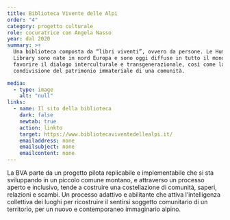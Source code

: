 ```yaml
---
title: Biblioteca Vivente delle Alpi
order: "4"
category: progetto culturale
role: cocuratrice con Angela Nasso
year: dal 2020
summary: >+
  Una biblioteca composta da “libri viventi”, ovvero da persone. Le Human
  Library sono nate in nord Europa e sono oggi diffuse in tutto il mondo per
  favorire il dialogo interculturale e transgenerazionale, così come la
  condivisione del patrimonio immateriale di una comunità.

media:
  - type: image
    alt: "null"
links:
  - name: Il sito della biblioteca
    dark: false
    newtab: true
    action: linkto
    target: https://www.bibliotecaviventedellealpi.it/
    emailaddress: none
    emailsubject: none
    emailcontent: none
---
```

La BVA parte da un progetto pilota replicabile e implementabile che si sta sviluppando in un piccolo comune montano, e attraverso un processo aperto e inclusivo, tende a costruire una costellazione di comunità, saperi, relazioni e scambi. Un processo adattivo e abilitante che attiva l’intelligenza collettiva dei luoghi per ricostruire il sentirsi soggetto comunitario di un territorio, per un nuovo e contemporaneo immaginario alpino.
